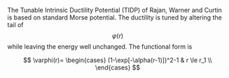 The Tunable Intrinsic Ductility Potential (TIDP) of Rajan, Warner and Curtin is based on standard Morse potential. The ductility is tuned by altering the tail of $$\varphi(r)$$ while leaving the energy well unchanged. The functional form is

$$
\varphi(r)=
\begin{cases}
(1-\exp[-\alpha(r-1)])^2-1 & r \le r_1 \\
\end{cases}
$$
